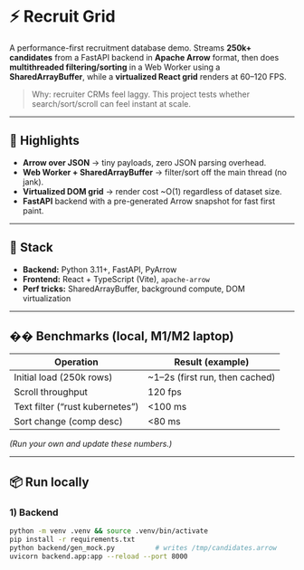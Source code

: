 # ⚡ Recruit Grid

A performance-first recruitment database demo. Streams **250k+ candidates** from a FastAPI backend in **Apache Arrow** format, then does **multithreaded filtering/sorting** in a Web Worker using a **SharedArrayBuffer**, while a **virtualized React grid** renders at 60–120 FPS.

> Why: recruiter CRMs feel laggy. This project tests whether search/sort/scroll can feel instant at scale.

---

## 🚀 Highlights
- **Arrow over JSON** → tiny payloads, zero JSON parsing overhead.
- **Web Worker + SharedArrayBuffer** → filter/sort off the main thread (no jank).
- **Virtualized DOM grid** → render cost ~O(1) regardless of dataset size.
- **FastAPI** backend with a pre-generated Arrow snapshot for fast first paint.

---

## 🧩 Stack
- **Backend:** Python 3.11+, FastAPI, PyArrow  
- **Frontend:** React + TypeScript (Vite), `apache-arrow`  
- **Perf tricks:** SharedArrayBuffer, background compute, DOM virtualization

---

## �� Benchmarks (local, M1/M2 laptop)
| Operation | Result (example) |
|---|---|
| Initial load (250k rows) | ~1–2s (first run, then cached) |
| Scroll throughput | 120 fps |
| Text filter (“rust kubernetes”) | <100 ms |
| Sort change (comp desc) | <80 ms |

*(Run your own and update these numbers.)*

---

## 📦 Run locally

### 1) Backend
```bash
python -m venv .venv && source .venv/bin/activate
pip install -r requirements.txt
python backend/gen_mock.py          # writes /tmp/candidates.arrow
uvicorn backend.app:app --reload --port 8000
